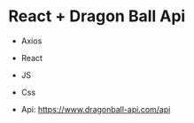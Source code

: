 # React + Dragon Ball Api

- Axios
  
- React

- JS

- Css

- Api: https://www.dragonball-api.com/api
